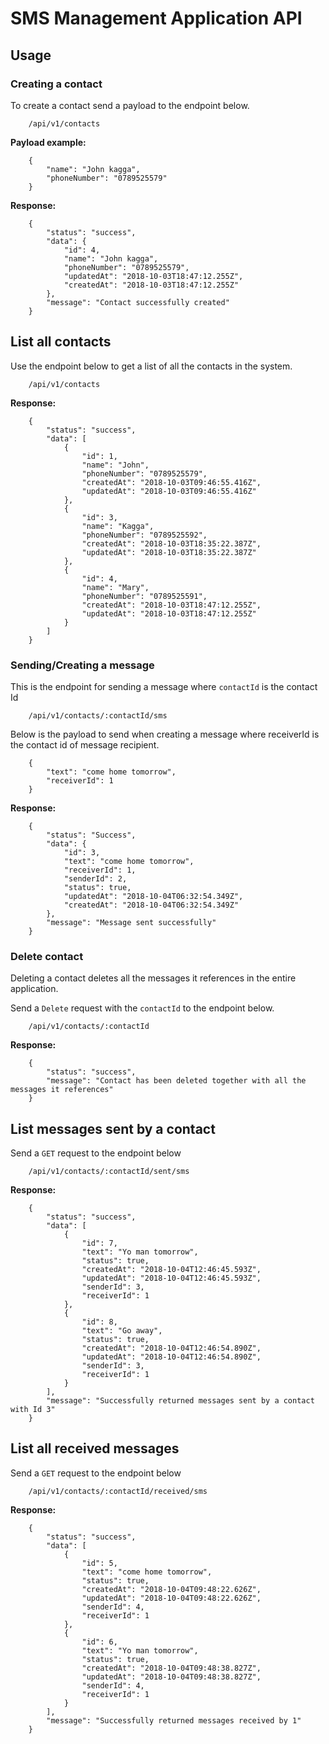 # SMS Management Application API

## Usage

### Creating a contact
To create a contact send a payload to the endpoint below.
```angular2html
    /api/v1/contacts
```

**Payload example:**

```angular2html
    {
    	"name": "John kagga",
    	"phoneNumber": "0789525579"
    }
```

**Response:**
```angular2html
    {
        "status": "success",
        "data": {
            "id": 4,
            "name": "John kagga",
            "phoneNumber": "0789525579",
            "updatedAt": "2018-10-03T18:47:12.255Z",
            "createdAt": "2018-10-03T18:47:12.255Z"
        },
        "message": "Contact successfully created"
    }
```

## List all contacts
Use the endpoint below to get a list of all the contacts in the system.

```angular2html
    /api/v1/contacts
```

**Response:**

```angular2html
    {
        "status": "success",
        "data": [
            {
                "id": 1,
                "name": "John",
                "phoneNumber": "0789525579",
                "createdAt": "2018-10-03T09:46:55.416Z",
                "updatedAt": "2018-10-03T09:46:55.416Z"
            },
            {
                "id": 3,
                "name": "Kagga",
                "phoneNumber": "0789525592",
                "createdAt": "2018-10-03T18:35:22.387Z",
                "updatedAt": "2018-10-03T18:35:22.387Z"
            },
            {
                "id": 4,
                "name": "Mary",
                "phoneNumber": "0789525591",
                "createdAt": "2018-10-03T18:47:12.255Z",
                "updatedAt": "2018-10-03T18:47:12.255Z"
            }
        ]
    }
```

### Sending/Creating a message
This is the endpoint for sending a message where `contactId` is the contact Id
```angular2html
    /api/v1/contacts/:contactId/sms
```

Below is the payload to send when creating a message where receiverId is the contact id 
of message recipient.

```angular2html
    {
    	"text": "come home tomorrow",
    	"receiverId": 1
    }
``` 

**Response:** 

```angular2html
    {
        "status": "Success",
        "data": {
            "id": 3,
            "text": "come home tomorrow",
            "receiverId": 1,
            "senderId": 2,
            "status": true,
            "updatedAt": "2018-10-04T06:32:54.349Z",
            "createdAt": "2018-10-04T06:32:54.349Z"
        },
        "message": "Message sent successfully"
    }
```

### Delete contact
Deleting a contact deletes all the messages it references in the entire
application. 

Send a `Delete` request with the `contactId` to the endpoint below.

```angular2html
    /api/v1/contacts/:contactId
```

**Response:**

```angular2html
    {
        "status": "success",
        "message": "Contact has been deleted together with all the messages it references"
    }
```
## List messages sent by a contact
Send a `GET` request to the endpoint below

```angular2html
    /api/v1/contacts/:contactId/sent/sms
```

**Response:**

```angular2html
    {
        "status": "success",
        "data": [
            {
                "id": 7,
                "text": "Yo man tomorrow",
                "status": true,
                "createdAt": "2018-10-04T12:46:45.593Z",
                "updatedAt": "2018-10-04T12:46:45.593Z",
                "senderId": 3,
                "receiverId": 1
            },
            {
                "id": 8,
                "text": "Go away",
                "status": true,
                "createdAt": "2018-10-04T12:46:54.890Z",
                "updatedAt": "2018-10-04T12:46:54.890Z",
                "senderId": 3,
                "receiverId": 1
            }
        ],
        "message": "Successfully returned messages sent by a contact with Id 3"
    }
```

## List all received messages 
Send a `GET` request to the endpoint below

```angular2html
    /api/v1/contacts/:contactId/received/sms
``` 

**Response:**

```angular2html
    {
        "status": "success",
        "data": [
            {
                "id": 5,
                "text": "come home tomorrow",
                "status": true,
                "createdAt": "2018-10-04T09:48:22.626Z",
                "updatedAt": "2018-10-04T09:48:22.626Z",
                "senderId": 4,
                "receiverId": 1
            },
            {
                "id": 6,
                "text": "Yo man tomorrow",
                "status": true,
                "createdAt": "2018-10-04T09:48:38.827Z",
                "updatedAt": "2018-10-04T09:48:38.827Z",
                "senderId": 4,
                "receiverId": 1
            }
        ],
        "message": "Successfully returned messages received by 1"
    }
```